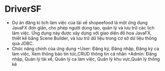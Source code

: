 ﻿# DriverSF #
- Dự án đăng kí lịch làm việc của tài xế shopeefood là một ứng dụng JavaFX đơn giản, cho phép người dùng tạo, quản lý và lưu trữ các lịch làm việc. Ứng dụng này được xây dựng với giao diện đồ họa JavaFX, thiết kế bằng Scene Builder, và lưu trữ dữ liệu trong cơ sở dữ liệu thông qua JDBC.
- Chức năng chính của ứng dụng
+User: Đăng ký, Đăng nhập, Đăng ký ca làm việc, Xem thông báo tin tức,CRUD thông tin cá nhân 
+Admin: Đăng nhập, Quản lý tài xế, Quản lý ca làm việc, Quản lý khu vực,Quản lý thống kê 
